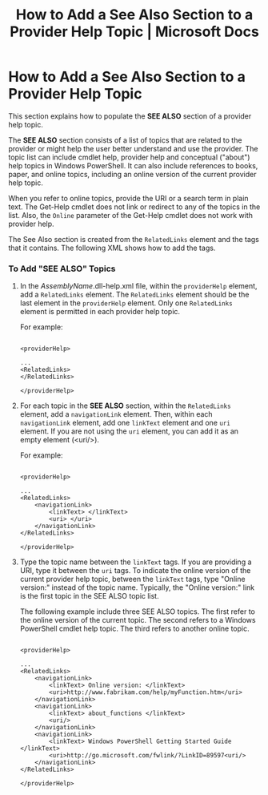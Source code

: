 ﻿---
title: "How to Add a See Also Section to a Provider Help Topic | Microsoft Docs"
ms.custom: ""
ms.date: "09/12/2016"
ms.reviewer: ""
ms.suite: ""
ms.tgt_pltfrm: ""
ms.topic: "article"
ms.assetid: 9c754ac3-cee3-4c13-9bad-e499c8a68a09
caps.latest.revision: 4
---
# How to Add a See Also Section to a Provider Help Topic
This section explains how to populate the **SEE ALSO** section of a provider help topic.

 The **SEE ALSO** section consists of a list of topics that are related to the provider or might help the user better understand and use the provider. The topic list can include cmdlet help, provider help and conceptual ("about") help topics in Windows PowerShell. It can also include references to books, paper, and online topics, including an online version of the current provider help topic.

 When you refer to online topics, provide the URI or a search term in plain text. The Get-Help cmdlet does not link or redirect to any of the topics in the list. Also, the `Online` parameter of the Get-Help cmdlet does not work with provider help.

 The See Also section is created from the `RelatedLinks` element and the tags that it contains. The following XML shows how to add the tags.

### To Add "SEE ALSO" Topics

1.  In the *AssemblyName*.dll-help.xml file, within the `providerHelp` element, add a `RelatedLinks` element. The `RelatedLinks` element should be the last element in the `providerHelp` element. Only one `RelatedLinks` element is permitted in each provider help topic.

     For example:

    ```

    <providerHelp>

    ...
    <RelatedLinks>
    </RelatedLinks>

    </providerHelp>

    ```

2.  For each topic in the **SEE ALSO** section, within the `RelatedLinks` element, add a `navigationLink` element. Then, within each `navigationLink` element, add one `linkText` element and one `uri` element. If you are not using the `uri` element, you can add it as an empty element (\<uri/>).

     For example:

    ```

    <providerHelp>

    ...
    <RelatedLinks>
        <navigationLink>
            <linkText> </linkText>
            <uri> </uri>
        </navigationLink>
    </RelatedLinks>

    </providerHelp>

    ```

3.  Type the topic name between the `linkText` tags. If you are providing a URI, type it between the `uri` tags. To indicate the online version of the current provider help topic, between the `linkText` tags, type "Online version:" instead of the topic name. Typically, the "Online version:" link is the first topic in the SEE ALSO topic list.

     The following example include three SEE ALSO topics. The first refer to the online version of the current topic. The second refers to a Windows PowerShell cmdlet help topic. The third refers to another online topic.

    ```

    <providerHelp>

    ...
    <RelatedLinks>
        <navigationLink>
            <linkText> Online version: </linkText>
            <uri>http://www.fabrikam.com/help/myFunction.htm</uri>
        </navigationLink>
        <navigationLink>
            <linkText> about_functions </linkText>
            <uri/>
        </navigationLink>
        <navigationLink>
            <linkText> Windows PowerShell Getting Started Guide </linkText>
            <uri>http://go.microsoft.com/fwlink/?LinkID=89597<uri/>
        </navigationLink>
    </RelatedLinks>

    </providerHelp>

    ```
